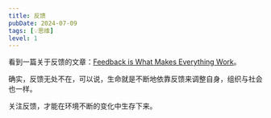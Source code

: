 ```yaml
---
title: 反馈
pubDate: 2024-07-09
tags: [💡思维]
level: 1
---
```


看到一篇关于反馈的文章：[Feedback is What Makes Everything Work]。

确实，反馈无处不在，可以说，生命就是不断地依靠反馈来调整自身，组织与社会也一样。

关注反馈，才能在环境不断的变化中生存下来。

[Feedback is What Makes Everything Work]: https://www.raptitude.com/2024/06/feedback-is-what-makes-everything-work/
